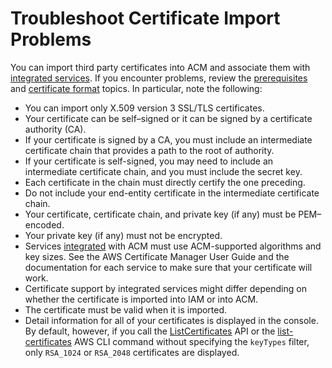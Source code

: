 # Troubleshoot Certificate Import Problems<a name="troubleshoot-import"></a>

You can import third party certificates into ACM and associate them with [integrated services](https://docs.aws.amazon.com/acm/latest/userguide/acm-services.html.html)\. If you encounter problems, review the [prerequisites](https://docs.aws.amazon.com/acm/latest/userguide/import-certificate-prerequisites.html) and [certificate format](https://docs.aws.amazon.com/acm/latest/userguide/import-certificate-format.html) topics\. In particular, note the following: 
+  You can import only X\.509 version 3 SSL/TLS certificates\. 
+  Your certificate can be self–signed or it can be signed by a certificate authority \(CA\)\. 
+  If your certificate is signed by a CA, you must include an intermediate certificate chain that provides a path to the root of authority\. 
+ If your certificate is self\-signed, you may need to include an intermediate certificate chain, and you must include the secret key\.
+ Each certificate in the chain must directly certify the one preceding\. 
+ Do not include your end\-entity certificate in the intermediate certificate chain\.
+  Your certificate, certificate chain, and private key \(if any\) must be PEM–encoded\. 
+  Your private key \(if any\) must not be encrypted\. 
+  Services [integrated](https://docs.aws.amazon.com/acm/latest/userguide/acm-services.html) with ACM must use ACM\-supported algorithms and key sizes\. See the AWS Certificate Manager User Guide and the documentation for each service to make sure that your certificate will work\. 
+ Certificate support by integrated services might differ depending on whether the certificate is imported into IAM or into ACM\. 
+  The certificate must be valid when it is imported\. 
+  Detail information for all of your certificates is displayed in the console\. By default, however, if you call the [ListCertificates](https://docs.aws.amazon.com/acm/latest/APIReference/API_ListCertificates.html) API or the [list\-certificates](https://docs.aws.amazon.com/cli/latest/reference/acm/list-certificates.html) AWS CLI command without specifying the `keyTypes` filter, only `RSA_1024` or `RSA_2048` certificates are displayed\. 